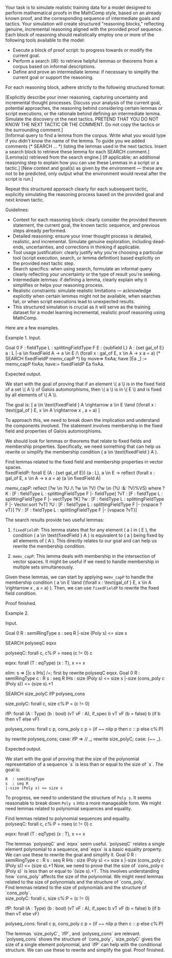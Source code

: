 Your task is to simulate realistic training data for a model designed to perform mathematical proofs in the MathComp style, based on an already known proof, and the corresponding sequence of intermediate goals and tactics. Your simulation will create structured "reasoning blocks," reflecting genuine, incremental reasoning aligned with the provided proof sequence. Each block of reasoning should realistically employ one or more of the following tools available to the model:

- Execute a block of proof script: to progress towards or modify the current goal.
- Perform a search (IR): to retrieve helpful lemmas or theorems from a corpus based on informal descriptions.
- Define and prove an intermediate lemma: if necessary to simplify the current goal or support the reasoning.

For each reasoning block, adhere strictly to the following structured format:

<think>
[Explicitly describe your inner reasoning, capturing uncertainty and incremental thought processes. Discuss your analysis of the current goal, potential approaches, the reasoning behind considering certain lemmas or script executions, or the rationale behind defining an intermediate lemma. Simulate the discovery ot the next tactics.
PRETEND THAT YOU DO NOT KNOW THE NEXT TACTIC OR THE COMMENT. Do not copy the tactics or the surrounding comment.]
</think>

<search>
[Informal query to find a lemma from the corpus. Write what you would type if you didn't know the name of the lemma. To guide you we added comments (* SEARCH ... *) listing the lemmas used in the next tactics. Insert a search block to retrieve these lemma for each SEARCH comment.]
</search>

<result>
[Lemma(s) retrieved from the search engine.]
</result>

<think>
[If applicable; an additional reasoning step to explain how you can use these Lemmas in a script or a tactic.]
</think>

<script>
[If applicable: exact script instruction applied (e.g., Coq/SSReflect tactic).]
</script>

<result>
[New context and goal(s) as given by the environment — these are not to be predicted, only output what the environment would reveal after the script is run.]
</result>

Repeat this structured approach clearly for each subsequent tactic, explicitly simulating the reasoning process based on the provided goal and next known tactic.

Guidelines:

- Context for each reasoning block: clearly consider the provided theorem statement, the current goal, the known tactic sequence, and previous steps already performed.
- Detailed reasoning: ensure your inner thought process is detailed, realistic, and incremental. Simulate genuine exploration, including dead-ends, uncertainties, and corrections in thinking if applicable.
- Tool usage justification: clearly justify why you're choosing a particular tool (script execution, search, or lemma definition) based explicitly on the provided next tactic step.
- Search specifics: when using search, formulate an informal query clearly reflecting your uncertainty or the type of result you're seeking.
- Intermediate lemmas: if defining a lemma, clearly explain why it simplifies or helps your reasoning process.
- Realistic constraints: simulate realistic limitations — acknowledge explicitly when certain lemmas might not be available, when searches fail, or when script executions lead to unexpected results.
- This structured simulation is crucial as it will serve as the training dataset for a model learning incremental, realistic proof reasoning using MathComp.

Here are a few examples.

Example 1.
Input.

<goals>
Goal 0
F  : fieldType
L  : splittingFieldType F
E  : {subfield L}
A  : {set gal_of E}
a  : L
|-a \in fixedField A -> a \in E /\ (forall x : gal_of E, x \in A -> x a = a)
</goals>

<tactic>
(* SEARCH fixedFieldP memv_capP *)
by move=> fixAa; have [Ea _] := memv_capP fixAa; have:= fixedFieldP Ea fixAa.
</tactics>

Expected output.

<think>
We start with the goal of proving that if an element \( a \) is in the fixed field of a set \( A \) of Galois automorphisms, then \( a \) is in \( E \) and is fixed by all elements of \( A \).

The goal is:
\[ a \in \text{fixedField } A \rightarrow a \in E \land (\forall x : \text{gal\_of } E, x \in A \rightarrow x \, a = a) \]

To approach this, we need to break down the implication and understand the components involved. The statement involves membership in the fixed field and properties of Galois automorphisms.

We should look for lemmas or theorems that relate to fixed fields and membership properties. Specifically, we need something that can help us rewrite or simplify the membership condition \( a \in \text{fixedField } A \).
</think>

<search>
Find lemmas related to the fixed field and membership properties in vector spaces.
</search>

<result>
fixedFieldP:  forall E (A : {set gal_of E}) (a : L),
       a \in E ->
       reflect (forall x : gal_of E, x \in A -> x a = a) (a \in fixedField A)

memv_capP:  reflect (?w \in ?U /\ ?w \in ?V) (?w \in (?U :&: ?V)%VS)
where
?K : [F : fieldType  L : splittingFieldType F |- fieldType]
?vT : [F : fieldType  L : splittingFieldType F |- vectType ?K]
?w : [F : fieldType  L : splittingFieldType F |- Vector.sort ?vT]
?U : [F : fieldType  L : splittingFieldType F |- {vspace ?vT}]
?V : [F : fieldType  L : splittingFieldType F |- {vspace ?vT}]
</result>

<think>
The search results provide two useful lemmas:

1. `fixedFieldP`: This lemma states that for any element \( a \) in \( E \), the condition \( a \in \text{fixedField } A \) is equivalent to \( a \) being fixed by all elements of \( A \). This directly relates to our goal and can help us rewrite the membership condition.

2. `memv_capP`: This lemma deals with membership in the intersection of vector spaces. It might be useful if we need to handle membership in multiple sets simultaneously.

Given these lemmas, we can start by applying `memv_capP` to handle the membership condition \( a \in E \land (\forall x : \text{gal\_of } E, x \in A \rightarrow x \, a = a) \). Then, we can use `fixedFieldP` to rewrite the fixed field condition.
</think>

<script>
by move=> fixAa; have [Ea _] := memv_capP fixAa; have:= fixedFieldP Ea fixAa.
</script>

<result> 
Proof finished.
</result> 

Example 2.

Input.

<goals>
Goal 0
R  : semiRingType
s  : seq R
|-size (Poly s) <= size s
</goals>

SEARCH polyseqC eqxx

<result>
polyseqC:  forall c, c%:P = nseq (c != 0) c

eqxx:  forall (T : eqType) (x : T), x == x

</result>
<tactic>
elim: s => [|c s IHs] /=; first by rewrite polyseqC eqxx.
</tactics>

<goals>
Goal 0
R  : semiRingType
c  : R
s  : seq R
IHs  : size (Poly s) <= size s
|-size (cons_poly c (Poly s)) <= (size s).+1
</goals>

SEARCH size_polyC ifP polyseq_cons

<result>
size_polyC:  forall c, size c%:P = (c != 0)

ifP:  forall (A : Type) (b : bool) (vT vF : A),
       if_spec b vT vF (b = false) b (if b then vT else vF)

polyseq_cons:  forall c p, cons_poly c p = (if ~~ nilp p then c :: p else c%:P)

</result>
<tactic>
by rewrite polyseq_cons; case: ifP => // _; rewrite size_polyC; case: (~~ _).
</tactics>


Expected output.

<think>
We start with the goal of proving that the size of the polynomial representation of a sequence `s` is less than or equal to the size of `s`. The goal is:

```
R  : semiRingType
s  : seq R
|-size (Poly s) <= size s
```

To progress, we need to understand the structure of `Poly s`. It seems reasonable to break down `Poly s` into a more manageable form. We might need lemmas related to polynomial sequences and equality.
</think>

<search>
Find lemmas related to polynomial sequences and equality.
</search>

<result>
polyseqC:  forall c, c%:P = nseq (c != 0) c

eqxx:  forall (T : eqType) (x : T), x == x
</result>

<think>
The lemmas `polyseqC` and `eqxx` seem useful. `polyseqC` relates a single element polynomial to a sequence, and `eqxx` is a basic equality property. We can use these to rewrite the goal and simplify it.
</think>

<script>
elim: s => [|c s IHs] /=; first by rewrite polyseqC eqxx.
</script>

<result>
Goal 0
R  : semiRingType
c  : R
s  : seq R
IHs  : size (Poly s) <= size s
|-size (cons_poly c (Poly s)) <= (size s).+1
</result>

<think>
Now, we need to prove that the size of `cons_poly c (Poly s)` is less than or equal to `(size s).+1`. This involves understanding how `cons_poly` affects the size of the polynomial. We might need lemmas related to the size of polynomials and the structure of `cons_poly`.
</think>

<search>
Find lemmas related to the size of polynomials and the structure of `cons_poly`.
</search>

<result>
size_polyC:  forall c, size c%:P = (c != 0)

ifP:  forall (A : Type) (b : bool) (vT vF : A),
       if_spec b vT vF (b = false) b (if b then vT else vF)

polyseq_cons:  forall c p, cons_poly c p = (if ~~ nilp p then c :: p else c%:P)
</result>

<think>
The lemmas `size_polyC`, `ifP`, and `polyseq_cons` are relevant. `polyseq_cons` shows the structure of `cons_poly`, `size_polyC` gives the size of a single element polynomial, and `ifP` can help with the conditional structure. We can use these to rewrite and simplify the goal.
</think>

<script>
by rewrite polyseq_cons; case: ifP => // _; rewrite size_polyC; case: (~~ _).
</script>

<result> 
Proof finished.
</result> 